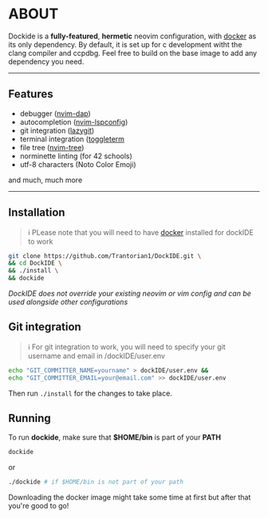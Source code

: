 # ABOUT

Dockide is a **fully-featured**, **hermetic** neovim configuration, with 
[docker](https://docs.docker.com/engine/install/) as its only dependency. By
default, it is set up for c development witht the clang compiler and ccpdbg.
Feel free to build on the base image to add any dependency you need.

---

## Features

- debugger ([nvim-dap](https://github.com/mfussenegger/nvim-dap))
- autocompletion ([nvim-lspconfig](https://github.com/neovim/nvim-lspconfig))
- git integration ([lazygit](https://github.com/kdheepak/lazygit.nvim))
- terminal integration ([toggleterm](https://github.com/akinsho/toggleterm.nvim)
- file tree ([nvim-tree](https://github.com/nvim-tree/nvim-tree.lua))
- norminette linting (for 42 schools)
- utf-8 characters (Noto Color Emoji)

and much, much more

---

## Installation

> ℹ  PLease note that you will need to have [docker](https://docs.docker.com/engine/install/) installed for dockIDE to work

```sh
git clone https://github.com/Trantorian1/DockIDE.git \
&& cd DockIDE \
&& ./install \
&& dockide
```

_DockIDE does not override your existing neovim or vim config and can be used
alongside other configurations_

## Git integration

> ℹ  For git integration to work, you will need to specify your git username
and email in /dockIDE/user.env

```sh
echo "GIT_COMMITTER_NAME=yourname" > dockIDE/user.env &&
echo "GIT_COMMITTER_EMAIL=your@email.com" >> dockIDE/user.env
```

Then run `./install` for the changes to take place.

## Running

To run **dockide**, make sure that **$HOME/bin** is part of your **PATH**

```sh
dockide
```

or

```sh
./dockide # if $HOME/bin is not part of your path
```

Downloading the docker image might take some time at first but after that 
you're good to go!
